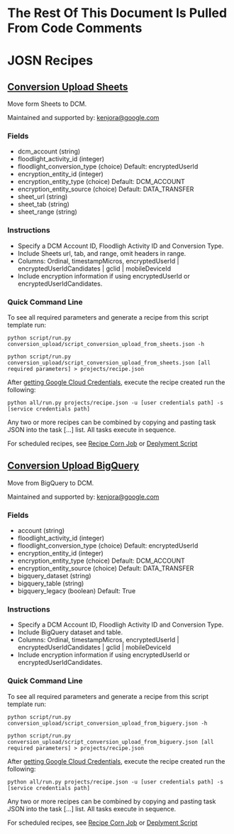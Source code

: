 # The Rest Of This Document Is Pulled From Code Comments


# JOSN Recipes

## [Conversion Upload Sheets](conversion_upload/script_conversion_upload_from_sheets.json)

Move form Sheets to DCM.

Maintained and supported by: kenjora@google.com

### Fields

- dcm_account (string) 
- floodlight_activity_id (integer) 
- floodlight_conversion_type (choice) Default: encryptedUserId
- encryption_entity_id (integer) 
- encryption_entity_type (choice) Default: DCM_ACCOUNT
- encryption_entity_source (choice) Default: DATA_TRANSFER
- sheet_url (string) 
- sheet_tab (string) 
- sheet_range (string)

### Instructions

- Specify a DCM Account ID, Floodligh Activity ID and Conversion Type.
- Include Sheets url, tab, and range, omit headers in range.
- Columns: Ordinal, timestampMicros, encryptedUserId | encryptedUserIdCandidates | gclid | mobileDeviceId
- Include encryption information if using encryptedUserId or encryptedUserIdCandidates.

### Quick Command Line

To see all required parameters and generate a recipe from this script template run:

`python script/run.py conversion_upload/script_conversion_upload_from_sheets.json -h`

`python script/run.py conversion_upload/script_conversion_upload_from_sheets.json [all required parameters] > projects/recipe.json`

After [getting Google Cloud Credentials](/auth/README.md), execute the recipe created run the following:

`python all/run.py projects/recipe.json -u [user credentials path] -s [service credentials path]`

Any two or more recipes can be combined by copying and pasting task JSON into the task [...] list.  All tasks execute in sequence.

For scheduled recipes, see [Recipe Corn Job](/cron/README.md) or [Deplyment Script](/deploy/README.md)

## [Conversion Upload BigQuery](conversion_upload/script_conversion_upload_from_biguery.json)

Move from BigQuery to DCM.

Maintained and supported by: kenjora@google.com

### Fields

- account (string) 
- floodlight_activity_id (integer) 
- floodlight_conversion_type (choice) Default: encryptedUserId
- encryption_entity_id (integer) 
- encryption_entity_type (choice) Default: DCM_ACCOUNT
- encryption_entity_source (choice) Default: DATA_TRANSFER
- bigquery_dataset (string) 
- bigquery_table (string) 
- bigquery_legacy (boolean) Default: True

### Instructions

- Specify a DCM Account ID, Floodligh Activity ID and Conversion Type.
- Include BigQuery dataset and table.
- Columns: Ordinal, timestampMicros, encryptedUserId | encryptedUserIdCandidates | gclid | mobileDeviceId
- Include encryption information if using encryptedUserId or encryptedUserIdCandidates.

### Quick Command Line

To see all required parameters and generate a recipe from this script template run:

`python script/run.py conversion_upload/script_conversion_upload_from_biguery.json -h`

`python script/run.py conversion_upload/script_conversion_upload_from_biguery.json [all required parameters] > projects/recipe.json`

After [getting Google Cloud Credentials](/auth/README.md), execute the recipe created run the following:

`python all/run.py projects/recipe.json -u [user credentials path] -s [service credentials path]`

Any two or more recipes can be combined by copying and pasting task JSON into the task [...] list.  All tasks execute in sequence.

For scheduled recipes, see [Recipe Corn Job](/cron/README.md) or [Deplyment Script](/deploy/README.md)

